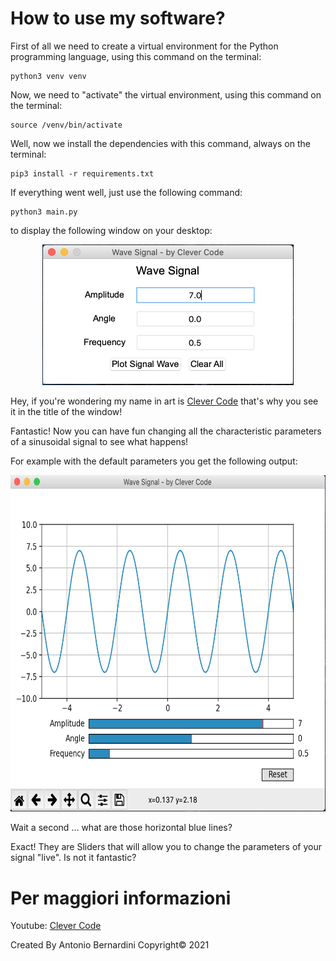 # How to use my software?

First of all we need to create a virtual environment for the Python programming language, using this command on the terminal:

```
python3 venv venv
```

Now, we need to "activate" the virtual environment, using this command on the terminal:

```
source /venv/bin/activate
```

Well, now we install the dependencies with this command, always on the terminal:

```
pip3 install -r requirements.txt
```

If everything went well, just use the following command:

```
python3 main.py
```

to display the following window on your desktop:

<p align="center">
  <img src="Wave/images/1.png" width="402" height="225"/>  
</p>

Hey, if you're wondering my name in art is [Clever Code](https://www.youtube.com/c/CleverCode) that's why you see it in the title of the window!

Fantastic! Now you can have fun changing all the characteristic parameters of a sinusoidal signal to see what happens!

For example with the default parameters you get the following output:

<p align="center">
  <img src="Wave/images/2.png" width="640.5" height="538.5"/>  
</p>

Wait a second ... what are those horizontal blue lines?

Exact! They are Sliders that will allow you to change the parameters of your signal "live". Is not it fantastic?

# Per maggiori informazioni

Youtube: [Clever Code](https://www.youtube.com/c/CleverCode)

Created By Antonio Bernardini Copyright© 2021
